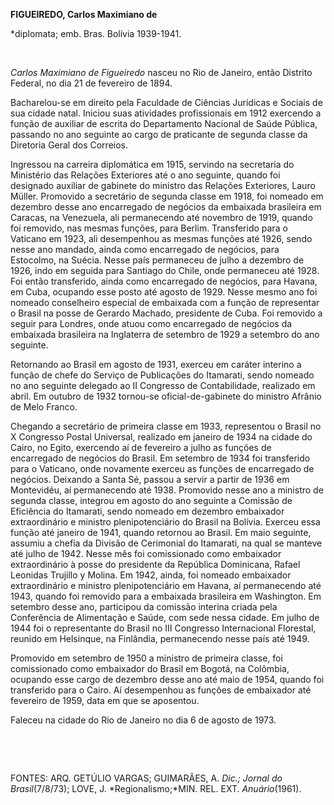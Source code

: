 **FIGUEIREDO, Carlos Maximiano de**

\*diplomata; emb. Bras. Bolívia 1939-1941.

 

*Carlos Maximiano de Figueiredo* nasceu no Rio de Janeiro, então
Distrito Federal, no dia 21 de fevereiro de 1894.

Bacharelou-se em direito pela Faculdade de Ciências Jurídicas e Sociais
de sua cidade natal. Iniciou suas atividades profissionais em 1912
exercendo a função de auxiliar de escrita do Departamento Nacional de
Saúde Pública, passando no ano seguinte ao cargo de praticante de
segunda classe da Diretoria Geral dos Correios.

Ingressou na carreira diplomática em 1915, servindo na secretaria do
Ministério das Relações Exteriores até o ano seguinte, quando foi
designado auxiliar de gabinete do ministro das Relações Exteriores,
Lauro Müller. Promovido a secretário de segunda classe em 1918, foi
nomeado em dezembro desse ano encarregado de negócios da embaixada
brasileira em Caracas, na Venezuela, ali permanecendo até novembro de
1919, quando foi removido, nas mesmas funções, para Berlim. Transferido
para o Vaticano em 1923, ali desempenhou as mesmas funções até 1926,
sendo nesse ano mandado, ainda como encarregado de negócios, para
Estocolmo, na Suécia. Nesse país permaneceu de julho a dezembro de 1926,
indo em seguida para Santiago do Chile, onde permaneceu até 1928. Foi
então transferido, ainda como encarregado de negócios, para Havana, em
Cuba, ocupando esse posto até agosto de 1929. Nesse mesmo ano foi
nomeado conselheiro especial de embaixada com a função de representar o
Brasil na posse de Gerardo Machado, presidente de Cuba. Foi removido a
seguir para Londres, onde atuou como encarregado de negócios da
embaixada brasileira na Inglaterra de setembro de 1929 a setembro do ano
seguinte.

Retornando ao Brasil em agosto de 1931, exerceu em caráter interino a
função de chefe do Serviço de Publicações do Itamarati, sendo nomeado no
ano seguinte delegado ao II Congresso de Contabilidade, realizado em
abril. Em outubro de 1932 tornou-se oficial-de-gabinete do ministro
Afrânio de Melo Franco.

Chegando a secretário de primeira classe em 1933, representou o Brasil
no X Congresso Postal Universal, realizado em janeiro de 1934 na cidade
do Cairo, no Egito, exercendo aí de fevereiro a julho as funções de
encarregado de negócios do Brasil. Em setembro de 1934 foi transferido
para o Vaticano, onde novamente exerceu as funções de encarregado de
negócios. Deixando a Santa Sé, passou a servir a partir de 1936 em
Montevidéu, aí permanecendo até 1938. Promovido nesse ano a ministro de
segunda classe, integrou em agosto do ano seguinte a Comissão de
Eficiência do Itamarati, sendo nomeado em dezembro embaixador
extraordinário e ministro plenipotenciário do Brasil na Bolívia. Exerceu
essa função até janeiro de 1941, quando retornou ao Brasil. Em maio
seguinte, assumiu a chefia da Divisão de Cerimonial do Itamarati, na
qual se manteve até julho de 1942. Nesse mês foi comissionado como
embaixador extraordinário à posse do presidente da República Dominicana,
Rafael Leonidas Trujillo y Molina. Em 1942, ainda, foi nomeado
embaixador extraordinário e ministro plenipotenciário em Havana, aí
permanecendo até 1943, quando foi removido para a embaixada brasileira
em Washington. Em setembro desse ano, participou da comissão interina
criada pela Conferência de Alimentação e Saúde, com sede nessa cidade.
Em julho de 1944 foi o representante do Brasil no III Congresso
Internacional Florestal, reunido em Helsinque, na Finlândia,
permanecendo nesse país até 1949.

Promovido em setembro de 1950 a ministro de primeira classe, foi
comissionado como embaixador do Brasil em Bogotá, na Colômbia, ocupando
esse cargo de dezembro desse ano até maio de 1954, quando foi
transferido para o Cairo. Aí desempenhou as funções de embaixador até
fevereiro de 1959, data em que se aposentou.

Faleceu na cidade do Rio de Janeiro no dia 6 de agosto de 1973.

 

 

FONTES: ARQ. GETÚLIO VARGAS; GUIMARÃES, A. *Dic.; Jornal do
Brasil*(7/8/73); LOVE, J. *Regionalismo;*MIN. REL. EXT. *Anuário*(1961).

 
